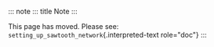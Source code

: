 ---
---

::: note
::: title
Note
:::

This page has moved. Please see:
`setting_up_sawtooth_network`{.interpreted-text role="doc"}
:::

